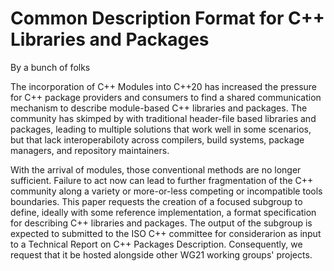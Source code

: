 # Common Description Format for C++ Libraries and Packages

By a bunch of folks


The incorporation of C++ Modules into C++20 has increased the pressure for C++ package providers and consumers to find a shared communication mechanism to describe module-based C++ libraries and packages.  The community has skimped by with traditional header-file based libraries and packages, leading to multiple solutions that work well in some scenarios, but that lack interoperabiloty across compilers, build systems, package managers, and repository maintainers.


With the arrival of modules, those conventional methods are no longer sufficient.  Failure to act now can lead to further fragmentation of the C++ community along a variety or more-or-less competing or incompatible tools boundaries.  This paper requests the creation of a focused subgroup to define, ideally with some reference implementation, a format specification for describing C++ libraries and packages.  The output of the subgroup is expected to submitted to the ISO C++ committee for considerarion as input to a Technical Report on C++ Packages Description.  Consequently, we request that it be hosted alongside other WG21 working groups' projects.
